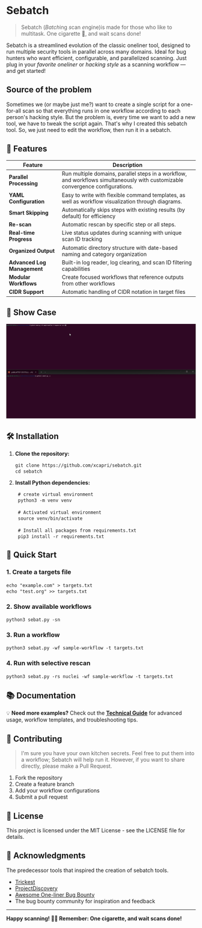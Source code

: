 # Sebatch 

> Sebatch (*Batch*ing *s*can *e*ngine)is made for those who like to multitask. One cigarette 🚬, and wait scans done!



Sebatch is a streamlined evolution of the classic oneliner tool, designed to run multiple security tools in parallel across many domains. Ideal for bug hunters who want efficient, configurable, and parallelized scanning. Just plug in your *favorite oneliner* or *hacking style* as a scanning workflow — and get started!

## Source of the problem
Sometimes we (or maybe just me?) want to create a single script for a one-for-all scan  so that everything runs in one workflow according to each person's hacking style. But the problem is, every time we want to add a new tool, we have to tweak the script again. That's why I created this sebatch tool. So, we just need to edit the workflow, then run it in a sebatch.

## 🚀 Features

| Feature | Description |
|---------|-------------|
| **Parallel Processing** | Run multiple domains, parallel steps in a workflow, and workflows simultaneously with customizable convergence configurations. |
| **YAML Configuration** | Easy to write with flexible command templates, as well as workflow visualization through diagrams. |
| **Smart Skipping** | Automatically skips steps with existing results (by default) for efficiency |
| **Re-scan** | Automatic rescan by specific step or all steps. |
| **Real-time Progress** | Live status updates during scanning with unique scan ID tracking |
| **Organized Output** | Automatic directory structure with date-based naming and category organization |
| **Advanced Log Management** | Built-in log reader, log clearing, and scan ID filtering capabilities |
| **Modular Workflows** | Create focused workflows that reference outputs from other workflows |
| **CIDR Support** | Automatic handling of CIDR notation in target files |

## 👀 Show Case


![Sebatch Showcase](docs/demo-v1.0.gif)

## 🛠️ Installation

1. **Clone the repository:**
   ```
   git clone https://github.com/xcapri/sebatch.git
   cd sebatch
   ```

2. **Install Python dependencies:**
   ```
    # create virtual environment
    python3 -m venv venv

    # Activated virtual environment
    source venv/bin/activate

    # Install all packages from requirements.txt
    pip3 install -r requirements.txt
   ```

## 📝 Quick Start

### 1. Create a targets file
```
echo "example.com" > targets.txt
echo "test.org" >> targets.txt
```

### 2. Show available workflows
```
python3 sebat.py -sn
```

### 3. Run a workflow
```
python3 sebat.py -wf sample-workflow -t targets.txt
```

### 4. Run with selective rescan
```
python3 sebat.py -rs nuclei -wf sample-workflow -t targets.txt
```


## 📚 Documentation
💡 **Need more examples?** Check out the **[Technical Guide](docs/technical-guide.md)** for advanced usage, workflow templates, and troubleshooting tips.





## 🤝 Contributing

> I'm sure you have your own kitchen secrets. Feel free to put them into a workflow; Sebatch will help run it. However, if you want to share directly, please make a Pull Request.

1. Fork the repository
2. Create a feature branch
3. Add your workflow configurations
4. Submit a pull request

## 📄 License

This project is licensed under the MIT License - see the LICENSE file for details.

## 🙏 Acknowledgments

The predecessor tools that inspired the creation of sebatch tools.

- [Trickest](https://trickest.com/)
- [ProjectDiscovery](https://projectdiscovery.io/)
- [Awesome One-liner Bug Bounty](https://github.com/dwisiswant0/awesome-oneliner-bugbounty)
- The bug bounty community for inspiration and feedback

---

**Happy scanning! 🚬💨 Remember: One cigarette, and wait scans done!** 
